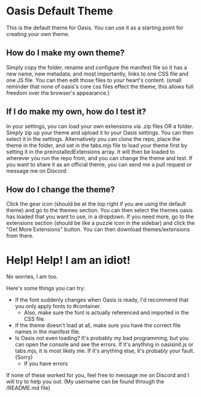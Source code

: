 # Oasis Default Theme

This is the default theme for Oasis. You can use it as a starting point for creating your own theme.

## How do I make my own theme?

Simply copy the folder, rename and configure the manifest file so it has a new name, new metadata, and most importantly, links to one CSS file and one JS file. You can then edit those files to your heart's content.
(small reminder that none of oasis's core css files effect the theme, this allows full freedom over the browser's appearance.)

## If I do make my own, how do I test it?

In your settings, you can load your own extensions via .zip files OR a folder. Simply zip up your theme and upload it to your Oasis settings. You can then select it in the settings. Alternatively you can clone the repo, place the theme in the folder, and set in the tabs.mjs file to load your theme first by setting it in the preinstalledExtensions array. It will then be loaded to wherever you run the repo from, and you can change the theme and test. If you want to share it as an official theme, you can send me a pull request or message me on Discord.

## How do I change the theme?

Click the gear icon (should be at the top right if you are using the default theme) and go to the themes section. You can then select the themes oasis has loaded that you want to use, in a dropdown. If you need more, go to the extensions section (should be like a puzzle icon in the sidebar) and click the "Get More Extensions" button. You can then download themes/extensions from there.

# Help! Help! I am an idiot!

No worries, I am too. 

Here's some things you can try:

* If the font suddenly changes when Oasis is ready, I'd recommend that you only apply fonts to #container.
  * Also, make sure the font is actually referenced and imported in the CSS file.
* If the theme doesn't load at all, make sure you have the correct file names in the manifest file.
* Is Oasis not even loading? It's probably my bad programming, but you can open the console and see the errors. If it's anything in oasisinit.js or tabs.mjs, it is most likely me. If it's anything else, it's probably your fault. (Sorry)
  * If you have errors

If none of these worked for you, feel free to message me on Discord and I will try to help you out. (My username can be found through the /README.md file)
